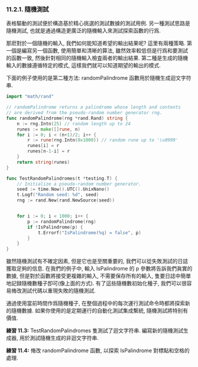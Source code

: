 ### 11.2.1. 隨機測試


表格驅動的測試便於構造基於精心挑選的測試數據的測試用例. 另一種測試思路是隨機測試, 也就是通過構造更廣泛的隨機輸入來測試探索函數的行爲.

那麽對於一個隨機的輸入, 我們如何能知道希望的輸出結果呢? 這里有兩種策略. 第一個是編寫另一個函數, 使用簡單和清晰的算法, 雖然效率較低但是行爲和要測試的函數一致, 然後針對相同的隨機輸入檢査兩者的輸出結果. 第二種是生成的隨機輸入的數據遵循特定的模式, 這樣我們就可以知道期望的輸出的模式.

下面的例子使用的是第二種方法: randomPalindrome 函數用於隨機生成迴文字符串.

```Go
import "math/rand"

// randomPalindrome returns a palindrome whose length and contents
// are derived from the pseudo-random number generator rng.
func randomPalindrome(rng *rand.Rand) string {
	n := rng.Intn(25) // random length up to 24
	runes := make([]rune, n)
	for i := 0; i < (n+1)/2; i++ {
		r := rune(rng.Intn(0x1000)) // random rune up to '\u0999'
		runes[i] = r
		runes[n-1-i] = r
	}
	return string(runes)
}

func TestRandomPalindromes(t *testing.T) {
	// Initialize a pseudo-random number generator.
	seed := time.Now().UTC().UnixNano()
	t.Logf("Random seed: %d", seed)
	rng := rand.New(rand.NewSource(seed))


	for i := 0; i < 1000; i++ {
		p := randomPalindrome(rng)
		if !IsPalindrome(p) {
			t.Errorf("IsPalindrome(%q) = false", p)
		}
	}
}
```

雖然隨機測試有不確定因素, 但是它也是至關重要的, 我們可以從失敗測試的日誌獲取足夠的信息. 在我們的例子中, 輸入 IsPalindrome 的 p 參數將告訴我們眞實的數據, 但是對於函數將接受更複雜的輸入, 不需要保存所有的輸入, 隻要日誌中簡單地記録隨機數種子卽可(像上面的方式). 有了這些隨機數初始化種子, 我們可以很容易脩改測試代碼以重現失敗的隨機測試.

通過使用當前時間作爲隨機種子, 在整個過程中的每次運行測試命令時都將探索新的隨機數據. 如果你使用的是定期運行的自動化測試集成繫統, 隨機測試將特别有價值.

**練習 11.3:** TestRandomPalindromes 隻測試了迴文字符串. 編寫新的隨機測試生成器, 用於測試隨機生成的非迴文字符串.

**練習 11.4:** 脩改 randomPalindrome 函數, 以探索 IsPalindrome 對標點和空格的處理.



